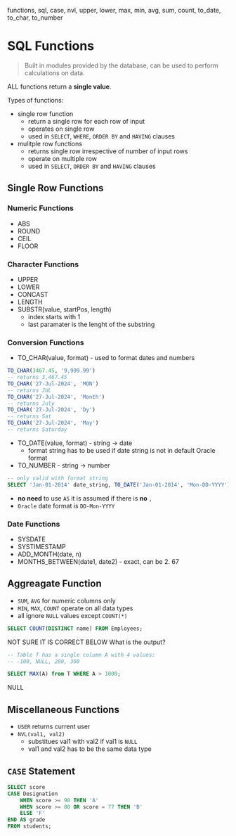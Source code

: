 functions, sql, case, nvl, upper, lower, max, min, avg, sum, count, to_date, to_char, to_number

# SQL Functions
>Built in modules provided by the database, can be used to perform calculations on data.

ALL functions return a **single value**.

Types of functions:
- single row function
    - return a single row for each row of input
    - operates on single row
    - used in `SELECT`, `WHERE`, `ORDER BY` and `HAVING` clauses
- mulitple row functions
    - returns single row irrespective of number of input rows
    - operate on multiple row 
    - used in `SELECT`, `ORDER BY` and `HAVING` clauses
     

## Single Row Functions

### Numeric Functions

- ABS
- ROUND
- CEIL
- FLOOR


### Character Functions
- UPPER
- LOWER
- CONCAST
- LENGTH
- SUBSTR(value, startPos, length)
    - index starts with 1
    - last paramater is the lenght of the substring


### Conversion Functions
- TO_CHAR(value, format) - used to format dates and numbers
```sql
TO_CHAR(3467.45, '9,999.99')
-- returns 3,467.45
TO_CHAR('27-Jul-2024', 'MON') 
-- returns JUL
TO_CHAR('27-Jul-2024', 'Month')
-- returns July 
TO_CHAR('27-Jul-2024', 'Dy')
-- returns Sat 
TO_CHAR('27-Jul-2024', 'May') 
-- returns Saturday
```
- TO_DATE(value, format) - string -> date
    - format string has to be used if date string is not in default Oracle format
- TO_NUMBER - string -> number


```sql
-- only valid with format string
SELECT 'Jan-01-2014' date_string, TO_DATE('Jan-01-2014', 'Mon-DD-YYYY')  conv_format FROM MyTable;
```
- **no need** to use `AS` it is assumed if there is **no** `,`
- `Oracle` date format is `DD-Mon-YYYY`



### Date Functions
- SYSDATE
- SYSTIMESTAMP
- ADD_MONTH(date, n)
- MONTHS_BETWEEN(date1, date2) - exact, can be 2. 67



## Aggreagate Function
- `SUM`, `AVG` for numeric columns only
- `MIN`, `MAX`, `COUNT` operate on all data types
- all ignore `NULL` values except `COUNT(*)`

```sql
SELECT COUNT(DISTINCT name) FROM Employees;
```

NOT SURE IT IS CORRECT BELOW
What is the output?
```sql
-- Table T has a single column A with 4 values:
-- -100, NULL, 200, 300

SELECT MAX(A) from T WHERE A > 1000;
```
NULL


## Miscellaneous  Functions

- `USER` returns current user
- `NVL(val1, val2)` 
    - substitues val1 with val2 if val1 is `NULL`
    - val1 and val2 has to be the same data type


## `CASE` Statement

```sql
SELECT score
CASE Designation
    WHEN score >= 90 THEN 'A'
    WHEN score >= 80 OR score = 77 THEN 'B'
    ELSE 'F'
END AS grade
FROM students;
```


